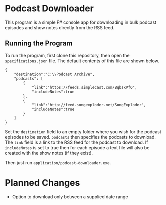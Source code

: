 # Podcast Downloader

This program is a simple F# console app for downloading in bulk podcast episodes and show notes directly from the RSS feed.

## Running the Program

To run the program, first clone this repository, then open the `specifications.json` file. The default contents of this file are shown below.

```
{
    "destination":"C:\\Podcast Archive",
    "podcasts": [
        {
            "link":"https://feeds.simplecast.com/BqbsxVfO",
            "includeNotes":true
        },
        {
            "link":"http://feed.songexploder.net/SongExploder",
            "includeNotes":true
        }
    ]
}
```

Set the `destination` field to an empty folder where you wish for the podcast episodes to be saved. `podcasts` then specifies the podcasts to download. The `link` field is a link to the RSS feed for the podcast to download. If `includeNotes` is set to true then for each episode a text file will also be created with the show notes (if they exist).

Then just run `application/podcast-downloader.exe`.

# Planned Changes

- Option to download only between a supplied date range